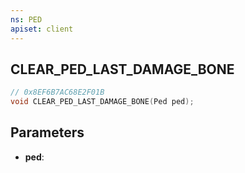 ```yaml
---
ns: PED
apiset: client
---
```

## CLEAR_PED_LAST_DAMAGE_BONE

```c
// 0x8EF6B7AC68E2F01B
void CLEAR_PED_LAST_DAMAGE_BONE(Ped ped);
```


## Parameters
* **ped**: